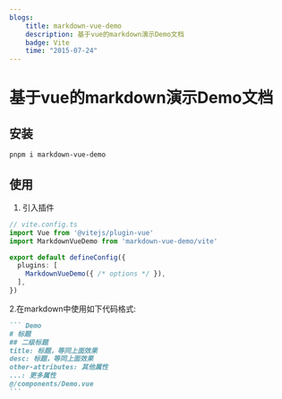 ```yaml
---
blogs:
    title: markdown-vue-demo
    description: 基于vue的markdown演示Demo文档
    badge: Vite
    time: "2015-07-24"
---
```


# 基于vue的markdown演示Demo文档

## 安装

```
pnpm i markdown-vue-demo
```

## 使用

1. 引入插件

```ts
// vite.config.ts
import Vue from '@vitejs/plugin-vue'
import MarkdownVueDemo from 'markdown-vue-demo/vite'

export default defineConfig({
  plugins: [
    MarkdownVueDemo({ /* options */ }),
  ],
})
```

2.在markdown中使用如下代码格式:

````md
``` Demo
# 标题
## 二级标题
title: 标题，等同上面效果
desc: 标题，等同上面效果
other-attributes: 其他属性
...: 更多属性
@/components/Demo.vue
```
````